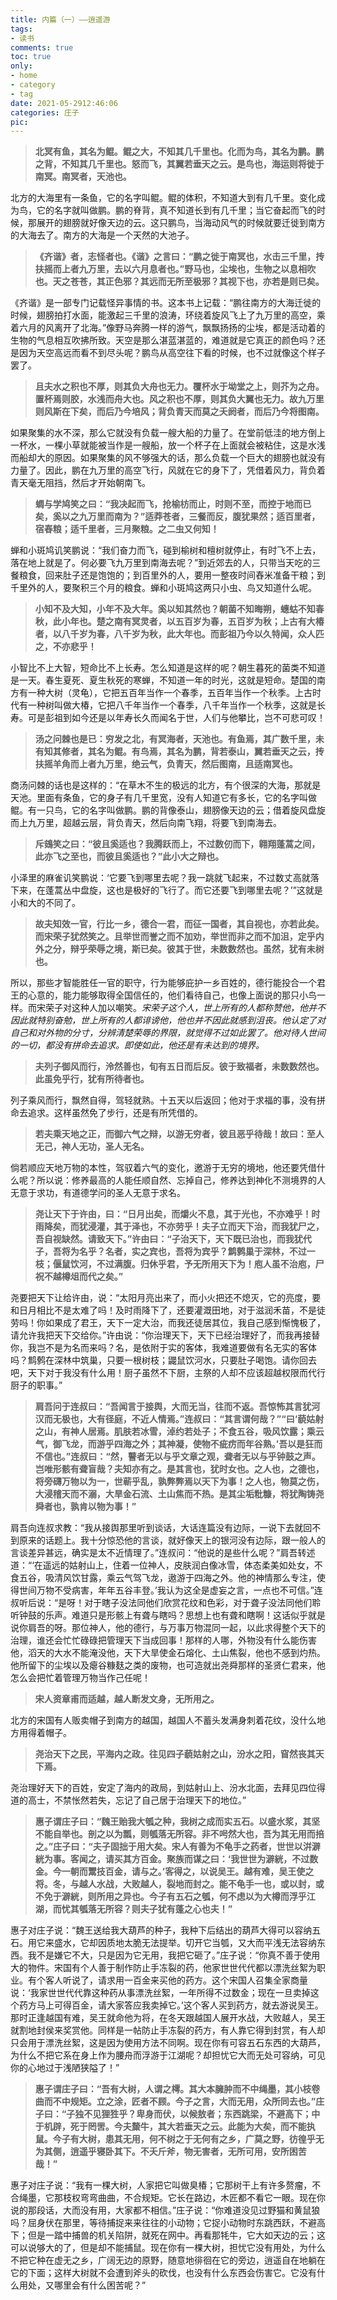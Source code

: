 ```yaml
---
title: 内篇（一）——逍遥游
tags:
- 读书
comments: true
toc: true
only:
- home
- category
- tag
date: 2021-05-2912:46:06
categories: 庄子
pic:
---
```



>**北冥有鱼，其名为鲲。鲲之大，不知其几千里也。化而为鸟，其名为鹏。鹏之背，不知其几千里也。怒而飞，其翼若垂天之云。是鸟也，海运则将徙于南冥。南冥者，天池也。**

北方的大海里有一条鱼，它的名字叫鲲。鲲的体积，不知道大到有几千里。变化成为鸟，它的名字就叫做鹏。鹏的脊背，真不知道长到有几千里；当它奋起而飞的时候，那展开的翅膀就好像天边的云。这只鹏鸟，当海动风气的时候就要迁徙到南方的大海去了。南方的大海是一个天然的大池子。

>**《齐谐》者，志怪者也。《谐》之言曰：“鹏之徙于南冥也，水击三千里，抟扶摇而上者九万里，去以六月息者也。”野马也，尘埃也，生物之以息相吹也。天之苍苍，其正色邪？其远而无所至极邪？其视下也，亦若是则已矣。**

《齐谐》是一部专门记载怪异事情的书。这本书上记载：“鹏往南方的大海迁徙的时候，翅膀拍打水面，能激起三千里的浪涛，环绕着旋风飞上了九万里的高空，乘着六月的风离开了北海。”像野马奔腾一样的游气，飘飘扬扬的尘埃，都是活动着的生物的气息相互吹拂所致。天空是那么湛蓝湛蓝的，难道就是它真正的颜色吗？还是因为天空高远而看不到尽头呢？鹏鸟从高空往下看的时候，也不过就像这个样子罢了。

>**且夫水之积也不厚，则其负大舟也无力。覆杯水于坳堂之上，则芥为之舟。置杯焉则胶，水浅而舟大也。风之积也不厚，则其负大翼也无力。故九万里则风斯在下矣，而后乃今培风；背负青天而莫之夭阏者，而后乃今将图南。**

如果聚集的水不深，那么它就没有负载一艘大船的力量了。在堂前低洼的地方倒上一杯水，一棵小草就能被当作是一艘船，放一个杯子在上面就会被粘住，这是水浅而船却大的原因。如果聚集的风不够强大的话，那么负载一个巨大的翅膀也就没有力量了。因此，鹏在九万里的高空飞行，风就在它的身下了，凭借着风力，背负着青天毫无阻挡，然后才开始朝南飞。

>**蜩与学鸠笑之曰：“我决起而飞，抢榆枋而止，时则不至，而控于地而已矣，奚以之九万里而南为？”适莽苍者，三餐而反，腹犹果然；适百里者，宿舂粮；适千里者，三月聚粮。之二虫又何知！**

蝉和小斑鸠讥笑鹏说：“我们奋力而飞，碰到榆树和檀树就停止，有时飞不上去，落在地上就是了。何必要飞九万里到南海去呢？”到近郊去的人，只带当天吃的三餐粮食，回来肚子还是饱饱的；到百里外的人，要用一整夜时间舂米准备干粮；到千里外的人，要聚积三个月的粮食。蝉和小斑鸠这两只小虫、鸟又知道什么呢。

>**小知不及大知，小年不及大年。奚以知其然也？朝菌不知晦朔，蟪蛄不知春秋，此小年也。楚之南有冥灵者，以五百岁为春，五百岁为秋；上古有大椿者，以八千岁为春，八千岁为秋，此大年也。而彭祖乃今以久特闻，众人匹之，不亦悲乎！**

小智比不上大智，短命比不上长寿。怎么知道是这样的呢？朝生暮死的菌类不知道是一天。春生夏死、夏生秋死的寒蝉，不知道一年的时光，这就是短命。楚国的南方有一种大树（灵龟），它把五百年当作一个春季，五百年当作一个秋季。上古时代有一种树叫做大椿，它把八千年当作一个春季，八千年当作一个秋季，这就是长寿。可是彭祖到如今还是以年寿长久而闻名于世，人们与他攀比，岂不可悲可叹！

>**汤之问棘也是已：穷发之北，有冥海者，天池也。有鱼焉，其广数千里，未有知其修者，其名为鲲。有鸟焉，其名为鹏，背若泰山，翼若垂天之云，抟扶摇羊角而上者九万里，绝云气，负青天，然后图南，且适南冥也。**

商汤问棘的话也是这样的：“在草木不生的极远的北方，有个很深的大海，那就是天池。里面有条鱼，它的身子有几千里宽，没有人知道它有多长，它的名字叫做鲲。有一只鸟，它的名字叫做鹏。鹏的背像泰山，翅膀像天边的云；借着旋风盘旋而上九万里，超越云层，背负青天，然后向南飞翔，将要飞到南海去。

>**斥鴳笑之曰：“彼且奚适也？我腾跃而上，不过数仞而下，翱翔蓬蒿之间，此亦飞之至也，而彼且奚适也？”此小大之辩也。**

小泽里的麻雀讥笑鹏说：‘它要飞到哪里去呢？我一跳就飞起来，不过数丈高就落下来，在蓬蒿丛中盘旋，这也是极好的飞行了。而它还要飞到哪里去呢？’”这就是小和大的不同了。

>**故夫知效一官，行比一乡，德合一君，而征一国者，其自视也，亦若此矣。而宋荣子犹然笑之。且举世而誉之而不加劝，举世而非之而不加沮，定乎内外之分，辩乎荣辱之境，斯已矣。彼其于世，未数数然也。虽然，犹有未树也。**

所以，那些才智能胜任一官的职守，行为能够庇护一乡百姓的，德行能投合一个君王的心意的，能力能够取得全国信任的，他们看待自己，也像上面说的那只小鸟一样。而宋荣子对这种人加以嘲笑。*宋荣子这个人，世上所有的人都称赞他，他并不因此就特别奋勉，世上所有的人都诽谤他，他也并不因此就感到沮丧。他认定了对自己和对外物的分寸，分辨清楚荣辱的界限，就觉得不过如此罢了。他对待人世间的一切，都没有拼命去追求。即使如此，他还是有未达到的境界。*

>**夫列子御风而行，泠然善也，旬有五日而后反。彼于致福者，未数数然也。此虽免乎行，犹有所待者也。**

列子乘风而行，飘然自得，驾轻就熟。十五天以后返回；他对于求福的事，没有拼命去追求。这样虽然免了步行，还是有所凭借的。

>**若夫乘天地之正，而御六气之辩，以游无穷者，彼且恶乎待哉！故曰：至人无己，神人无功，圣人无名。**

倘若顺应天地万物的本性，驾驭着六气的变化，邀游于无穷的境地，他还要凭借什么呢？所以说：修养最高的人能任顺自然、忘掉自己，修养达到神化不测境界的人无意于求功，有道德学问的圣人无意于求名。

>**尧让天下于许由，曰：“日月出矣，而爝火不息，其于光也，不亦难乎！时雨降矣，而犹浸灌，其于泽也，不亦劳乎！夫子立而天下治，而我犹尸之，吾自视缺然。请致天下。”许由曰：“子治天下，天下既已治也，而我犹代子，吾将为名乎？名者，实之宾也，吾将为宾乎？鹪鹩巢于深林，不过一枝；偃鼠饮河，不过满腹。归休乎君，予无所用天下为！庖人虽不治庖，尸祝不越樽俎而代之矣。”**

尧要把天下让给许由，说：“太阳月亮出来了，而小火把还不熄灭，它的亮度，要和日月相比不是太难了吗！及时雨降下了，还要灌溉田地，对于滋润禾苗，不是徒劳吗！你如果成了君王，天下一定大治，而我还徒居其位，我自己感到惭愧极了，请允许我把天下交给你。”许由说：“你治理天下，天下已经治理好了，而我再接替你，我岂不是为名而来吗？名，是依附于实的客体，我难道要做有名无实的客体吗？鹪鹩在深林中筑巢，只要一根树枝；鼹鼠饮河水，只要肚子喝饱。请你回去吧，天下对于我没有什么用！厨子虽然不下厨，主祭的人却不应该超越权限而代行厨子的职事。”

>**肩吾问于连叔曰：“吾闻言于接舆，大而无当，往而不返。吾惊怖其言犹河汉而无极也，大有径庭，不近人情焉。”连叔曰：“其言谓何哉？”“曰‘藐姑射之山，有神人居焉。肌肤若冰雪，淖约若处子；不食五谷，吸风饮露；乘云气，御飞龙，而游乎四海之外；其神凝，使物不疵疠而年谷熟。’吾以是狂而不信也。”连叔曰：“然，瞽者无以与乎文章之观，聋者无以与乎钟鼓之声。岂唯形骸有聋盲哉？夫知亦有之。是其言也，犹时女也。之人也，之德也，将旁礴万物以为一，世蕲乎乱，孰弊弊焉以天下为事！之人也，物莫之伤，大浸稽天而不溺，大旱金石流、土山焦而不热。是其尘垢粃糠，将犹陶铸尧舜者也，孰肯以物为事！”**

肩吾向连叔求教：“我从接舆那里听到谈话，大话连篇没有边际，一说下去就回不到原来的话题上。我十分惊恐他的言谈，就好像天上的银河没有边际，跟一般人的言谈差异甚远，确实是太不近情理了。”连叔问：“他说的是些什么呢？”肩吾转述道：“‘在遥远的姑射山上，住着一位神人，皮肤润白像冰雪，体态柔美如处女，不食五谷，吸清风饮甘露，乘云气驾飞龙，遨游于四海之外。他的神情那么专注，使得世间万物不受病害，年年五谷丰登。’我认为这全是虚妄之言，一点也不可信。”连叔听后说：“是呀！对于瞎子没法同他们欣赏花纹和色彩，对于聋子没法同他们聆听钟鼓的乐声。难道只是形骸上有聋与瞎吗？思想上也有聋和瞎啊！这话似乎就是说你肩吾的呀。那位神人，他的德行，与万事万物混同一起，以此求得整个天下的治理，谁还会忙忙碌碌把管理天下当成回事！那样的人哪，外物没有什么能伤害他，滔天的大水不能淹没他，天下大旱使金石熔化、土山焦裂，他也不感到灼热。他所留下的尘埃以及瘪谷糠麸之类的废物，也可造就出尧舜那样的圣贤仁君来，他怎么会把忙着管理万物当作己任呢！

>**宋人资章甫而适越，越人断发文身，无所用之。**

北方的宋国有人贩卖帽子到南方的越国，越国人不蓄头发满身刺着花纹，没什么地方用得着帽子。

>**尧治天下之民，平海内之政。往见四子藐姑射之山，汾水之阳，窅然丧其天下焉。**

尧治理好天下的百姓，安定了海内的政局，到姑射山上、汾水北面，去拜见四位得道的高士，不禁怅然若失，忘记了自己居于治理天下的地位。”

>**惠子谓庄子曰：“魏王贻我大瓠之种，我树之成而实五石。以盛水浆，其坚不能自举也。剖之以为瓢，则瓠落无所容。非不呺然大也，吾为其无用而掊之。”庄子曰：“夫子固拙于用大矣。宋人有善为不龟手之药者，世世以洴澼絖为事。客闻之，请买其方百金。聚族而谋之曰：‘我世世为澼絖，不过数金。今一朝而鬻技百金，请与之。’客得之，以说吴王。越有难，吴王使之将。冬，与越人水战，大败越人，裂地而封之。能不龟手一也，或以封，或不免于澼絖，则所用之异也。今子有五石之瓠，何不虑以为大樽而浮乎江湖，而忧其瓠落无所容？则夫子犹有蓬之心也夫！”**

惠子对庄子说：“魏王送给我大葫芦的种子，我种下后结出的葫芦大得可以容纳五石。用它来盛水，它却因质地太脆无法提举。切开它当瓠，又大而平浅无法容纳东西。我不是嫌它不大，只是因为它无用，我把它砸了。”庄子说：“你真不善于使用大的物件。宋国有个人善于制作防止手冻裂的药，他家世世代代都以漂洗丝絮为职业。有个客人听说了，请求用一百金来买他的药方。这个宋国人召集全家商量说：‘我家世世代代靠这种药从事漂洗丝絮，一年所得不过数金；现在一旦卖掉这个药方马上可得百金，请大家答应我卖掉它。’这个客人买到药方，就去游说吴王。那时正逢越国有难，吴王就命他为将，在冬天跟越国人展开水战，大败越人，吴王就割地封侯来奖赏他。同样是一帖防止手冻裂的药方，有人靠它得到封赏，有人却只会用于漂洗丝絮，这是因为使用方法不同啊。现在你有可容五石东西的大葫芦，为什么不把它系在身上作为腰舟而浮游于江湖呢？却担忧它大而无处可容纳，可见你的心地过于浅陋狭隘了！”

>**惠子谓庄子曰：“吾有大树，人谓之樗。其大本臃肿而不中绳墨，其小枝卷曲而不中规矩。立之涂，匠者不顾。今子之言，大而无用，众所同去也。”庄子曰：“子独不见狸狌乎？卑身而伏，以候敖者；东西跳梁，不避高下；中于机辟，死于罔罟。今夫斄牛，其大若垂天之云。此能为大矣，而不能执鼠。今子有大树，患其无用，何不树之于无何有之乡，广莫之野，彷徨乎无为其侧，逍遥乎寝卧其下。不夭斤斧，物无害者，无所可用，安所困苦哉！”**

惠子对庄子说：“我有一棵大树，人家把它叫做臭椿；它那树干上有许多赘瘤，不合绳墨，它那枝权弯弯曲曲，不合规矩。它长在路边，木匠都不看它一眼。现在你说的那段话，大而没有用，大家都不相信。”庄子说：“你难道没见过野猫和黄鼠狼吗？屈身伏在那里，等待捕捉来来往往的小动物；它捉小动物时东跳西跃，不避高下；但是一踏中捕兽的机关陷阱，就死在网中。再看那牦牛，它大如天边的云；这可以说够大的了，但是却不能捕鼠。现在你有一棵大树，担忧它没有用处，为什么不把它种在虚无之乡，广阔无边的原野，随意地徘徊在它的旁边，逍遥自在地躺在它的下面；这样大树就不会遭到斧头的砍伐，也没有什么东西会伤害它。它没有什么用处，又哪里会有什么困苦呢？”
